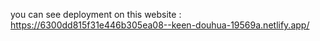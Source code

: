 you can see deployment on this website : https://6300dd815f31e446b305ea08--keen-douhua-19569a.netlify.app/
